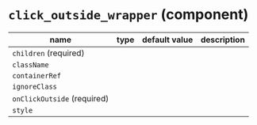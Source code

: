 `click_outside_wrapper` (component)
===================================


| name  | type  | default value  | description  |
|---|---|---|---|
|`children` (required)||||
|`className`||||
|`containerRef`||||
|`ignoreClass`||||
|`onClickOutside` (required)||||
|`style`||||